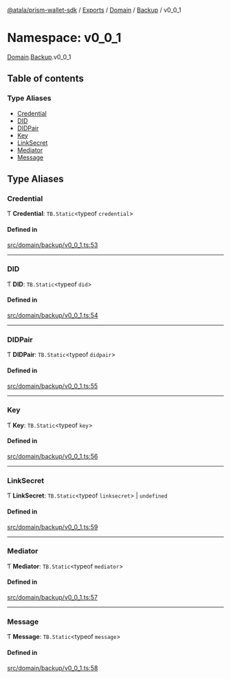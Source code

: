 [@atala/prism-wallet-sdk](../README.md) / [Exports](../modules.md) / [Domain](Domain.md) / [Backup](Domain.Backup.md) / v0\_0\_1

# Namespace: v0\_0\_1

[Domain](Domain.md).[Backup](Domain.Backup.md).v0_0_1

## Table of contents

### Type Aliases

- [Credential](Domain.Backup.v0_0_1.md#credential)
- [DID](Domain.Backup.v0_0_1.md#did)
- [DIDPair](Domain.Backup.v0_0_1.md#didpair)
- [Key](Domain.Backup.v0_0_1.md#key)
- [LinkSecret](Domain.Backup.v0_0_1.md#linksecret)
- [Mediator](Domain.Backup.v0_0_1.md#mediator)
- [Message](Domain.Backup.v0_0_1.md#message)

## Type Aliases

### Credential

Ƭ **Credential**: `TB.Static`\<typeof `credential`\>

#### Defined in

[src/domain/backup/v0_0_1.ts:53](https://github.com/hyperledger/identus-edge-agent-sdk-ts/blob/c632f0efed4b3d905476bd3d4312ebd50a8d0a12/src/domain/backup/v0_0_1.ts#L53)

___

### DID

Ƭ **DID**: `TB.Static`\<typeof `did`\>

#### Defined in

[src/domain/backup/v0_0_1.ts:54](https://github.com/hyperledger/identus-edge-agent-sdk-ts/blob/c632f0efed4b3d905476bd3d4312ebd50a8d0a12/src/domain/backup/v0_0_1.ts#L54)

___

### DIDPair

Ƭ **DIDPair**: `TB.Static`\<typeof `didpair`\>

#### Defined in

[src/domain/backup/v0_0_1.ts:55](https://github.com/hyperledger/identus-edge-agent-sdk-ts/blob/c632f0efed4b3d905476bd3d4312ebd50a8d0a12/src/domain/backup/v0_0_1.ts#L55)

___

### Key

Ƭ **Key**: `TB.Static`\<typeof `key`\>

#### Defined in

[src/domain/backup/v0_0_1.ts:56](https://github.com/hyperledger/identus-edge-agent-sdk-ts/blob/c632f0efed4b3d905476bd3d4312ebd50a8d0a12/src/domain/backup/v0_0_1.ts#L56)

___

### LinkSecret

Ƭ **LinkSecret**: `TB.Static`\<typeof `linksecret`\> \| `undefined`

#### Defined in

[src/domain/backup/v0_0_1.ts:59](https://github.com/hyperledger/identus-edge-agent-sdk-ts/blob/c632f0efed4b3d905476bd3d4312ebd50a8d0a12/src/domain/backup/v0_0_1.ts#L59)

___

### Mediator

Ƭ **Mediator**: `TB.Static`\<typeof `mediator`\>

#### Defined in

[src/domain/backup/v0_0_1.ts:57](https://github.com/hyperledger/identus-edge-agent-sdk-ts/blob/c632f0efed4b3d905476bd3d4312ebd50a8d0a12/src/domain/backup/v0_0_1.ts#L57)

___

### Message

Ƭ **Message**: `TB.Static`\<typeof `message`\>

#### Defined in

[src/domain/backup/v0_0_1.ts:58](https://github.com/hyperledger/identus-edge-agent-sdk-ts/blob/c632f0efed4b3d905476bd3d4312ebd50a8d0a12/src/domain/backup/v0_0_1.ts#L58)
